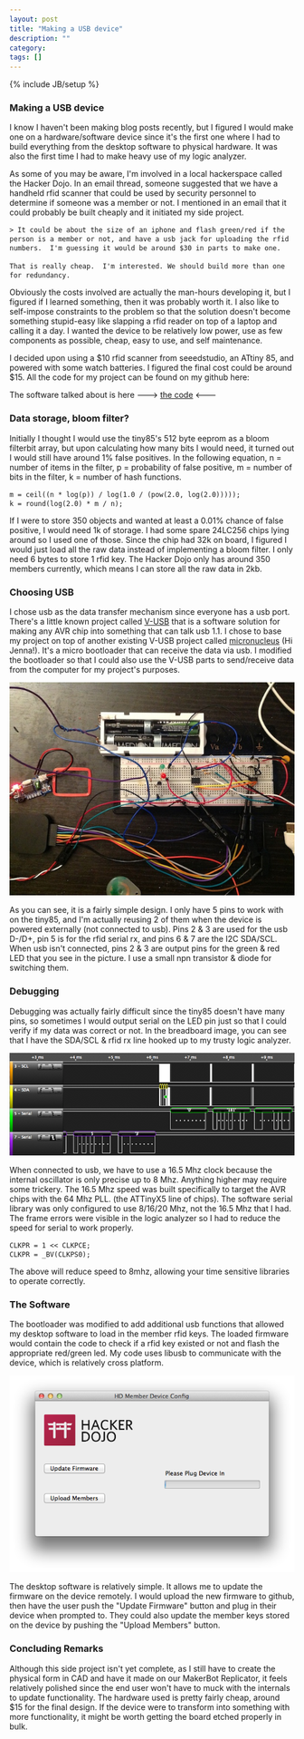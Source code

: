 ```yaml
---
layout: post
title: "Making a USB device"
description: ""
category: 
tags: []
---
```

{% include JB/setup %}

### Making a USB device

I know I haven't been making blog posts recently, but I figured I would make one on a hardware/software device since
it's the first one where I had to build everything from the desktop software to physical hardware.  It was also the
first time I had to make heavy use of my logic analyzer.

As some of you may be aware, I'm involved in a local hackerspace called the Hacker Dojo.  In an email thread, someone
suggested that we have a handheld rfid scanner that could be used by security personnel to determine if someone was
a member or not.  I mentioned in an email that it could probably be built cheaply and it initiated my side project. 

    > It could be about the size of an iphone and flash green/red if the person is a member or not, and have a usb jack for uploading the rfid numbers.  I'm guessing it would be around $30 in parts to make one.

    That is really cheap.  I'm interested. We should build more than one for redundancy.

Obviously the costs involved are actually the man-hours developing it, but I figured if I learned something, then it
was probably worth it.  I also like to self-impose constraints to the problem so that the solution doesn't become
something stupid-easy like slapping a rfid reader on top of a laptop and calling it a day.  I wanted the device to 
be relatively low power, use as few components as possible, cheap, easy to use, and self maintenance.

I decided upon using a $10 rfid scanner from seeedstudio, an ATtiny 85, and powered with some watch batteries.  I figured
the final cost could be around $15.  All the code for my project can be found on my github here:

The software talked about is here ---> [the code](https://github.com/deanmao/dojo_member_tool) <---

### Data storage, bloom filter?

Initially I thought I would use the tiny85's 512 byte eeprom as a bloom filterbit array, but upon calculating how many bits I would need, it turned out I would still have around 1% false positives.  In the following equation, n = number of 
items in the filter, p = probability of false positive, m = number of bits in the filter, k = number of hash functions.

    m = ceil((n * log(p)) / log(1.0 / (pow(2.0, log(2.0)))));
    k = round(log(2.0) * m / n);

If I were to store 350 objects and wanted at least a 0.01% chance of false positive, I would need 1k of storage.  I had
some spare 24LC256 chips lying around so I used one of those.  Since the chip had 32k on board, I figured I would just
load all the raw data instead of implementing a bloom filter.  I only need 6 bytes to store 1 rfid key.  The Hacker
Dojo only has around 350 members currently, which means I can store all the raw data in 2kb.  

### Choosing USB

I chose usb as the data transfer mechanism since everyone has a usb port.  There's a little known project called 
[V-USB](http://www.obdev.at/products/vusb/index.html) that is a software solution for making any AVR chip into something
that can talk usb 1.1.  I chose to base my project on top of another existing V-USB project called
[micronucleus](https://github.com/bluebie/micronucleus-t85) (Hi Jenna!).  It's a micro bootloader that can receive the
data via usb.  I modified the bootloader so that I could also use the V-USB parts to send/receive data from the computer
for my project's purposes.

<img src="/images/rfid_breadboard.jpg">

As you can see, it is a fairly simple design.  I only have 5 pins to work with on the tiny85, and I'm actually reusing 2
of them when the device is powered externally (not connected to usb).  Pins 2 & 3 are used for the usb D-/D+, pin 5 is 
for the rfid serial rx, and pins 6 & 7 are the I2C SDA/SCL.  When usb isn't connected, pins 2 & 3 are output pins for 
the green & red LED that you see in the picture.  I use a small npn transistor & diode for switching them.  

### Debugging

Debugging was actually fairly difficult since the tiny85 doesn't have many pins, so sometimes I would output serial on the 
LED pin just so that I could verify if my data was correct or not.  In the breadboard image, you can see that I have the
SDA/SCL & rfid rx line hooked up to my trusty logic analyzer.

<img src="/images/saleae_logic.png">
 
When connected to usb, we have to use a 16.5 Mhz clock because the internal oscillator is only precise up to 8 Mhz.  Anything
higher may require some trickery.  The 16.5 Mhz speed was built specifically to target the AVR chips with the 64 Mhz PLL. 
(the ATTinyX5 line of chips).  The software serial library was only configured to use 8/16/20 Mhz, not the 16.5 Mhz that I
had.  The frame errors were visible in the logic analyzer so I had to reduce the speed for serial to work properly.

    CLKPR = 1 << CLKPCE;
    CLKPR = _BV(CLKPS0);

The above will reduce speed to 8mhz, allowing your time sensitive libraries to operate correctly. 

### The Software

The bootloader was modified to add additional usb functions that allowed my desktop software to load in the member rfid
keys.  The loaded firmware would contain the code to check if a rfid key existed or not and flash the appropriate red/green
led.  My code uses libusb to communicate with the device, which is relatively cross platform.

<img src="/images/desktop_software.png">

The desktop software is relatively simple.  It allows me to update the firmware on the device remotely.  I would upload the
new firmware to github, then have the user push the "Update Firmware" button and plug in their device when prompted to.
They could also update the member keys stored on the device by pushing the "Upload Members" button.

### Concluding Remarks

Although this side project isn't yet complete, as I still have to create the physical form in CAD and have it made on our
MakerBot Replicator, it feels relatively polished since the end user won't have to muck with the internals to update
functionality.  The hardware used is pretty fairly cheap, around $15 for the final design.  If the device were to 
transform into something with more functionality, it might be worth getting the board etched properly in bulk.  
